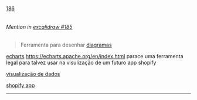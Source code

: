 [186](https://github.com/guilhermeprokisch/guilherme/issues/186) 
###### 




 ######  Mention in [excalidraw #185](excalidraw-#185)  
 > Ferramenta para desenhar [diagramas](diagramas.md)


[echarts](echarts.md) https://echarts.apache.org/en/index.html parace uma ferramenta legal para talvez usar na visulização de um futuro app shopify


[visualização de dados](visualização-de-dados)


[shopify app](shopify-app)

-------------------------------------------------------------------------------

